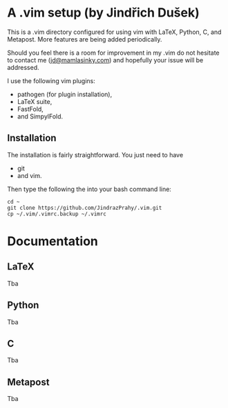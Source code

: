 # A .vim setup (by Jindřich Dušek)

This is a .vim directory configured for using vim with LaTeX, Python, C, and Metapost. More features are being added periodically.

Should you feel there is a room for improvement in my .vim do not hesitate to contact me (jd@mamlasinky.com) and hopefully your issue will be addressed.

I use the following vim plugins:

- pathogen (for plugin installation),
- LaTeX suite,
- FastFold,
- and SimpylFold.

## Installation

The installation is fairly straightforward. You just need to have 

- git 
- and vim.

Then type the following the into your bash command line:

```
cd ~
git clone https://github.com/JindrazPrahy/.vim.git
cp ~/.vim/.vimrc.backup ~/.vimrc
```


# Documentation 

## LaTeX
Tba

## Python 

Tba

## C

Tba

## Metapost

Tba


